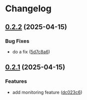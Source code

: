 # Changelog

## [0.2.2](https://github.com/GDYendell/graph-federation/compare/monitoring@v0.2.1...monitoring@v0.2.2) (2025-04-15)


### Bug Fixes

* do a fix ([5d7c8a6](https://github.com/GDYendell/graph-federation/commit/5d7c8a60a3bb3daa5a5b4789747a2e3945f890b3))

## [0.2.1](https://github.com/GDYendell/graph-federation/compare/monitoring@v0.2.0...monitoring@v0.2.1) (2025-04-15)


### Features

* add monitoring feature ([dc023c6](https://github.com/GDYendell/graph-federation/commit/dc023c6bd1c58740f14a9f4c3c87fa842b496c4e))
